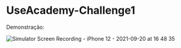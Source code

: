 # UseAcademy-Challenge1


Demonstração:

![Simulator Screen Recording - iPhone 12 - 2021-09-20 at 16 48 35](https://user-images.githubusercontent.com/83810561/134073948-65937056-c5e8-4d88-b33f-a5aca21eb3b6.gif)
